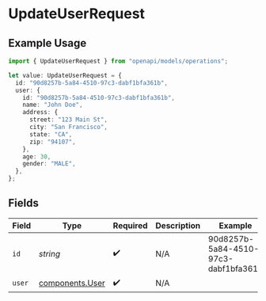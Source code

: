 # UpdateUserRequest

## Example Usage

```typescript
import { UpdateUserRequest } from "openapi/models/operations";

let value: UpdateUserRequest = {
  id: "90d8257b-5a84-4510-97c3-dabf1bfa361b",
  user: {
    id: "90d8257b-5a84-4510-97c3-dabf1bfa361b",
    name: "John Doe",
    address: {
      street: "123 Main St",
      city: "San Francisco",
      state: "CA",
      zip: "94107",
    },
    age: 30,
    gender: "MALE",
  },
};
```

## Fields

| Field                                              | Type                                               | Required                                           | Description                                        | Example                                            |
| -------------------------------------------------- | -------------------------------------------------- | -------------------------------------------------- | -------------------------------------------------- | -------------------------------------------------- |
| `id`                                               | *string*                                           | :heavy_check_mark:                                 | N/A                                                | 90d8257b-5a84-4510-97c3-dabf1bfa361b               |
| `user`                                             | [components.User](../../models/components/user.md) | :heavy_check_mark:                                 | N/A                                                |                                                    |